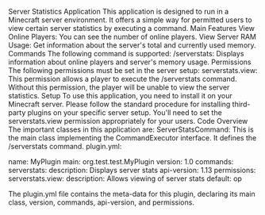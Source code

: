 Server Statistics Application
This application is designed to run in a Minecraft server environment. It offers a simple way for permitted users to view certain server statistics by executing a command.
Main Features
View Online Players: You can see the number of online players.
View Server RAM Usage: Get information about the server's total and currently used memory.
Commands
The following command is supported:
/serverstats: Displays information about online players and server's memory usage.
Permissions
The following permissions must be set in the server setup:
serverstats.view: This permission allows a player to execute the /serverstats command. Without this permission, the player will be unable to view the server statistics.
Setup
To use this application, you need to install it on your Minecraft server. Please follow the standard procedure for installing third-party plugins on your specific server setup. You'll need to set the serverstats.view permission appropriately for your users.
Code Overview
The important classes in this application are:
ServerStatsCommand: This is the main class implementing the CommandExecutor interface. It defines the /serverstats command.
plugin.yml:

name: MyPlugin
main: org.test.test.MyPlugin
version: 1.0
commands:
  serverstats:
    description: Displays server stats
api-version: 1.13
permissions:
  serverstats.view:
    description: Allows viewing of server stats
    default: op

The plugin.yml file contains the meta-data for this plugin, declaring its main class, version, commands, api-version, and permissions.